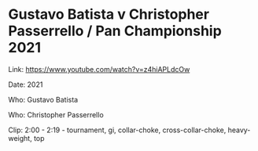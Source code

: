 # Gustavo Batista v Christopher Passerrello / Pan Championship 2021

Link: https://www.youtube.com/watch?v=z4hiAPLdcOw

Date: 2021

Who: Gustavo Batista

Who: Christopher Passerrello

Clip: 2:00 - 2:19 - tournament, gi, collar-choke, cross-collar-choke, heavy-weight, top
